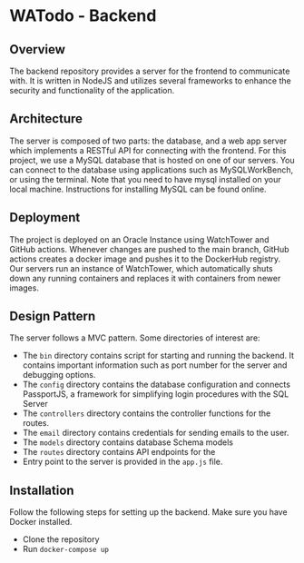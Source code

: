 # WATodo - Backend

## Overview

The backend repository provides a server for the frontend to communicate with. It is written in NodeJS and utilizes several frameworks to enhance the security and functionality of the application.

## Architecture

The server is composed of two parts: the database, and a web app server which implements a RESTful API for connecting with the frontend. For this project, we use a MySQL database that is hosted on one of our servers. You can connect to the database using applications such as MySQLWorkBench, or using the terminal. Note that you need to have mysql installed on your local machine. Instructions for installing MySQL can be found online.

## Deployment

The project is deployed on an Oracle Instance using WatchTower and GitHub actions. Whenever changes are pushed to the main branch, GitHub actions creates a docker image and pushes it to the DockerHub registry. Our servers run an instance of WatchTower, which automatically shuts down any running containers and replaces it with containers from newer images.

## Design Pattern

The server follows a MVC pattern. Some directories of interest are:

- The ```bin``` directory contains script for starting and running the backend. It contains important information such as port number for the server and debugging options.
- The ```config``` directory contains the database configuration and connects PassportJS, a framework for simplifying login procedures with the SQL Server
- The ```controllers``` directory contains the controller functions for the routes.
- The ```email``` directory contains credentials for sending emails to the user.
- The ```models``` directory contains database Schema models
- The ```routes``` directory contains API endpoints for the
- Entry point to the server is provided in the ```app.js``` file.

## Installation

Follow the following steps for setting up the backend. Make sure you have Docker installed.

- Clone the repository
- Run ```docker-compose up```

